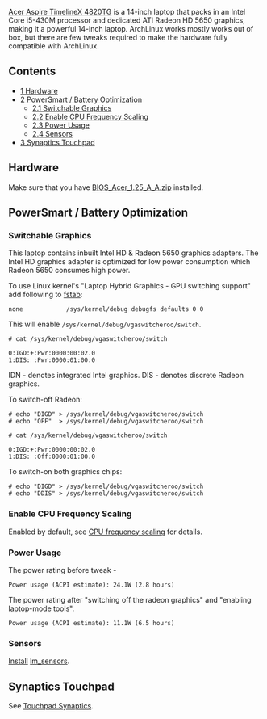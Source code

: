 [Acer Aspire TimelineX 4820TG](http://www.acer.com/timelinex/eng/) is a 14-inch laptop that packs in an Intel Core i5-430M processor and dedicated ATI Radeon HD 5650 graphics, making it a powerful 14-inch laptop. ArchLinux works mostly works out of box, but there are few tweaks required to make the hardware fully compatible with ArchLinux.

## Contents

*   [1 Hardware](#Hardware)
*   [2 PowerSmart / Battery Optimization](#PowerSmart_.2F_Battery_Optimization)
    *   [2.1 Switchable Graphics](#Switchable_Graphics)
    *   [2.2 Enable CPU Frequency Scaling](#Enable_CPU_Frequency_Scaling)
    *   [2.3 Power Usage](#Power_Usage)
    *   [2.4 Sensors](#Sensors)
*   [3 Synaptics Touchpad](#Synaptics_Touchpad)

## Hardware

Make sure that you have [BIOS_Acer_1.25_A_A.zip](http://global-download.acer.com/GDFiles/BIOS/BIOS/BIOS_Acer_1.25_A_A.zip?acerid=634376587472171000&Step1=NOTEBOOK&Step2=ASPIRE&Step3=ASPIRE%204820TG&OS=ALL&LC=en&BC=ACER&SC=PA_7) installed.

## PowerSmart / Battery Optimization

### Switchable Graphics

This laptop contains inbuilt Intel HD & Radeon 5650 graphics adapters. The Intel HD graphics adapter is optimized for low power consumption which Radeon 5650 consumes high power.

To use Linux kernel's "Laptop Hybrid Graphics - GPU switching support" add following to [fstab](/index.php/Fstab "Fstab"):

```
none            /sys/kernel/debug debugfs defaults 0 0

```

This will enable `/sys/kernel/debug/vgaswitcheroo/switch`.

 `# cat /sys/kernel/debug/vgaswitcheroo/switch` 
```
0:IGD:+:Pwr:0000:00:02.0
1:DIS: :Pwr:0000:01:00.0

```

IDN - denotes integrated Intel graphics. DIS - denotes discrete Radeon graphics.

To switch-off Radeon:

```
# echo "DIGD" > /sys/kernel/debug/vgaswitcheroo/switch
# echo "OFF"  > /sys/kernel/debug/vgaswitcheroo/switch

```
 `# cat /sys/kernel/debug/vgaswitcheroo/switch` 
```
0:IGD:+:Pwr:0000:00:02.0
1:DIS: :Off:0000:01:00.0

```

To switch-on both graphics chips:

```
# echo "DIGD" > /sys/kernel/debug/vgaswitcheroo/switch
# echo "DDIS" > /sys/kernel/debug/vgaswitcheroo/switch

```

### Enable CPU Frequency Scaling

Enabled by default, see [CPU frequency scaling](/index.php/CPU_frequency_scaling "CPU frequency scaling") for details.

### Power Usage

The power rating before tweak -

```
Power usage (ACPI estimate): 24.1W (2.8 hours)

```

The power rating after "switching off the radeon graphics" and "enabling laptop-mode tools".

```
Power usage (ACPI estimate): 11.1W (6.5 hours)

```

### Sensors

[Install](/index.php/Install "Install") [lm_sensors](https://www.archlinux.org/packages/?name=lm_sensors).

## Synaptics Touchpad

See [Touchpad Synaptics](/index.php/Touchpad_Synaptics "Touchpad Synaptics").